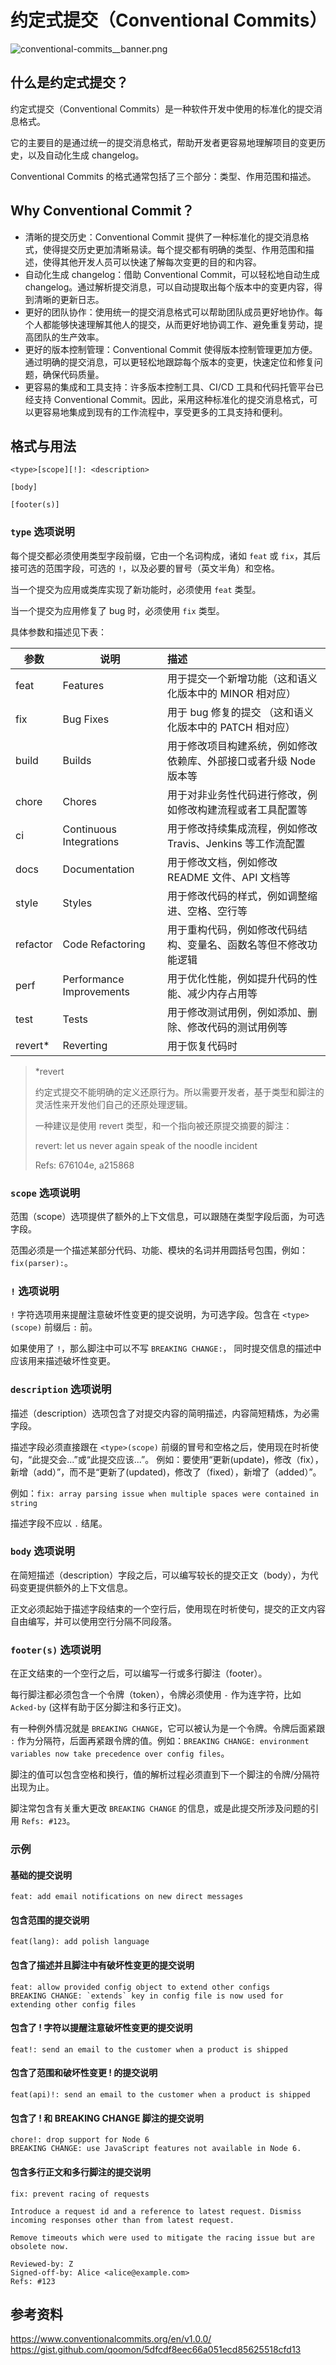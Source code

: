 # 约定式提交（Conventional Commits）

![conventional-commits__banner.png](../../static/images/tools/git/conventional-commits__banner.png)

## 什么是约定式提交？

约定式提交（Conventional Commits）是一种软件开发中使用的标准化的提交消息格式。

它的主要目的是通过统一的提交消息格式，帮助开发者更容易地理解项目的变更历史，以及自动化生成 changelog。

Conventional Commits 的格式通常包括了三个部分：类型、作用范围和描述。

## Why Conventional Commit？

- 清晰的提交历史：Conventional Commit 提供了一种标准化的提交消息格式，使得提交历史更加清晰易读。每个提交都有明确的类型、作用范围和描述，使得其他开发人员可以快速了解每次变更的目的和内容。
- 自动化生成 changelog：借助 Conventional Commit，可以轻松地自动生成 changelog。通过解析提交消息，可以自动提取出每个版本中的变更内容，得到清晰的更新日志。
- 更好的团队协作：使用统一的提交消息格式可以帮助团队成员更好地协作。每个人都能够快速理解其他人的提交，从而更好地协调工作、避免重复劳动，提高团队的生产效率。
- 更好的版本控制管理：Conventional Commit 使得版本控制管理更加方便。通过明确的提交消息，可以更轻松地跟踪每个版本的变更，快速定位和修复问题，确保代码质量。
- 更容易的集成和工具支持：许多版本控制工具、CI/CD 工具和代码托管平台已经支持 Conventional
  Commit。因此，采用这种标准化的提交消息格式，可以更容易地集成到现有的工作流程中，享受更多的工具支持和便利。

## 格式与用法

```shell
<type>[scope][!]: <description>

[body]

[footer(s)]
```

### `type` 选项说明

每个提交都必须使用类型字段前缀，它由一个名词构成，诸如 `feat` 或 `fix`，其后接可选的范围字段，可选的 `!`，以及必要的冒号（英文半角）和空格。

当一个提交为应用或类库实现了新功能时，必须使用 `feat` 类型。

当一个提交为应用修复了 bug 时，必须使用 `fix` 类型。

具体参数和描述见下表：

| 参数       | 说明                       | 描述                                    |
|----------|--------------------------|:--------------------------------------|
| feat     | Features                 | 用于提交一个新增功能（这和语义化版本中的 MINOR 相对应）       |
| fix      | Bug Fixes                | 用于 bug 修复的提交 （这和语义化版本中的 PATCH 相对应）    |
| build    | Builds                   | 用于修改项目构建系统，例如修改依赖库、外部接口或者升级 Node 版本等  |
| chore    | Chores                   | 用于对非业务性代码进行修改，例如修改构建流程或者工具配置等         |
| ci       | Continuous Integrations  | 用于修改持续集成流程，例如修改 Travis、Jenkins 等工作流配置 |
| docs     | Documentation            | 用于修改文档，例如修改 README 文件、API 文档等         |
| style    | Styles                   | 用于修改代码的样式，例如调整缩进、空格、空行等               |
| refactor | Code Refactoring         | 用于重构代码，例如修改代码结构、变量名、函数名等但不修改功能逻辑      |
| perf     | Performance Improvements | 用于优化性能，例如提升代码的性能、减少内存占用等              |
| test     | Tests                    | 用于修改测试用例，例如添加、删除、修改代码的测试用例等           |
| revert*  | Reverting                | 用于恢复代码时                               |

> *revert
>
> 约定式提交不能明确的定义还原行为。所以需要开发者，基于类型和脚注的灵活性来开发他们自己的还原处理逻辑。
>
> 一种建议是使用 revert 类型，和一个指向被还原提交摘要的脚注：
>
> revert: let us never again speak of the noodle incident
>
> Refs: 676104e, a215868

### `scope` 选项说明

范围（scope）选项提供了额外的上下文信息，可以跟随在类型字段后面，为可选字段。

范围必须是一个描述某部分代码、功能、模块的名词并用圆括号包围，例如：`fix(parser):`。

### `!` 选项说明

`!` 字符选项用来提醒注意破坏性变更的提交说明，为可选字段。包含在 `<type>(scope)` 前缀后 `:` 前。

如果使用了 `!`，那么脚注中可以不写 `BREAKING CHANGE:`， 同时提交信息的描述中应该用来描述破坏性变更。

### `description` 选项说明

描述（description）选项包含了对提交内容的简明描述，内容简短精炼，为必需字段。

描述字段必须直接跟在 `<type>(scope)` 前缀的冒号和空格之后，使用现在时祈使句，“此提交会...”或“此提交应该...”。
例如：要使用“更新(update)，修改（fix），新增（add）”，而不是“更新了(updated)，修改了（fixed），新增了（added）”。

例如：`fix: array parsing issue when multiple spaces were contained in string`

描述字段不应以 `.` 结尾。

### `body` 选项说明

在简短描述（description）字段之后，可以编写较长的提交正文（body），为代码变更提供额外的上下文信息。

正文必须起始于描述字段结束的一个空行后，使用现在时祈使句，提交的正文内容自由编写，并可以使用空行分隔不同段落。

### `footer(s)` 选项说明

在正文结束的一个空行之后，可以编写一行或多行脚注（footer）。

每行脚注都必须包含一个令牌（token），令牌必须使用 `-` 作为连字符，比如 `Acked-by` (这样有助于区分脚注和多行正文)。

有一种例外情况就是 `BREAKING CHANGE`，它可以被认为是一个令牌。令牌后面紧跟 `:`
作为分隔符，后面再紧跟令牌的值。例如：`BREAKING CHANGE: environment variables now take precedence over config files`。

脚注的值可以包含空格和换行，值的解析过程必须直到下一个脚注的令牌/分隔符出现为止。

脚注常包含有关重大更改 `BREAKING CHANGE` 的信息，或是此提交所涉及问题的引用 `Refs: #123`。

### 示例

#### 基础的提交说明

```shell
feat: add email notifications on new direct messages
```

#### 包含范围的提交说明

```shell
feat(lang): add polish language
```

#### 包含了描述并且脚注中有破坏性变更的提交说明

```shell
feat: allow provided config object to extend other configs
BREAKING CHANGE: `extends` key in config file is now used for extending other config files
```

#### 包含了 ! 字符以提醒注意破坏性变更的提交说明

```shell
feat!: send an email to the customer when a product is shipped
```

#### 包含了范围和破坏性变更 ! 的提交说明

```shell
feat(api)!: send an email to the customer when a product is shipped
```

#### 包含了 ! 和 BREAKING CHANGE 脚注的提交说明

```shell
chore!: drop support for Node 6
BREAKING CHANGE: use JavaScript features not available in Node 6.
```

#### 包含多行正文和多行脚注的提交说明

```shell
fix: prevent racing of requests

Introduce a request id and a reference to latest request. Dismiss
incoming responses other than from latest request.

Remove timeouts which were used to mitigate the racing issue but are
obsolete now.

Reviewed-by: Z
Signed-off-by: Alice <alice@example.com>
Refs: #123
```

## 参考资料

https://www.conventionalcommits.org/en/v1.0.0/
https://gist.github.com/qoomon/5dfcdf8eec66a051ecd85625518cfd13
